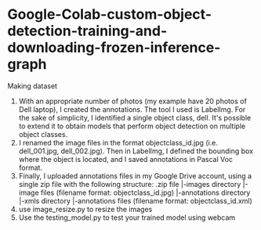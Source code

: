# Google-Colab-custom-object-detection-training-and-downloading-frozen-inference-graph
Making dataset
1. With an appropriate number of photos (my example have 20 photos of Dell laptop), I created the annotations. The tool I used is LabelImg. For the sake of simplicity, I identified a single object class, dell. It's possible to extend it to obtain models that perform object detection on multiple object classes.
2. I renamed the image files in the format objectclass_id.jpg (i.e. dell_001.jpg, dell_002.jpg). Then in LabelImg, I defined the bounding box where the object is located, and I saved annotations in Pascal Voc format.
3. Finally, I uploaded annotations files in my Google Drive account, using a single zip file with the following structure:
.zip file
|-images directory
  |-image files (filename format: objectclass_id.jpg)
|-annotations directory
  |-xmls directory
    |-annotations files (filename format: objectclass_id.xml)
4. use image_resize.py to resize the images
5. Use the testing_model.py to test your trained model using webcam   
